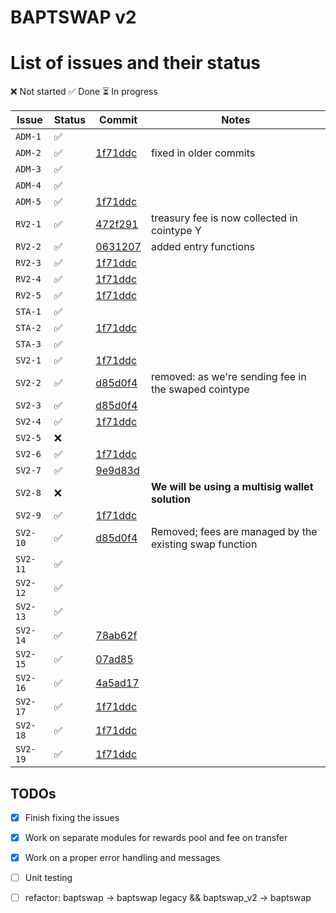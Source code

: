 # BAPTSWAP v2

# List of issues and their status

❌ Not started
✅ Done
⏳ In progress

| Issue | Status | Commit | Notes |
| ----- | ------ | ------ | ----- |
| `ADM-1` |  ✅  | | |
| `ADM-2` |  ✅  | [1f71ddc](https://github.com/BAPTSWAP/V2-core/commit/1f71ddc4ae6037a90e6a1aa590748f50479f4e7b) | fixed in older commits |
| `ADM-3` |  ✅  | | |
| `ADM-4` |  ✅  | | |
| `ADM-5` |  ✅  | [1f71ddc](https://github.com/BAPTSWAP/V2-core/commit/1f71ddc4ae6037a90e6a1aa590748f50479f4e7b) | |
| `RV2-1` |  ✅  | [472f291](https://github.com/BAPTSWAP/V2-core/commit/472f291792f0cbefe5cae3e6de37d09b133b5351) | treasury fee is now collected in cointype Y |
| `RV2-2` |  ✅  | [0631207](https://github.com/BAPTSWAP/V2-core/commit/06312071a837c169f98b33d2f5f5e82f6753c075) | added entry functions |    
| `RV2-3` |  ✅  | [1f71ddc](https://github.com/BAPTSWAP/V2-core/commit/1f71ddc4ae6037a90e6a1aa590748f50479f4e7b) | |
| `RV2-4` |  ✅  | [1f71ddc](https://github.com/BAPTSWAP/V2-core/commit/1f71ddc4ae6037a90e6a1aa590748f50479f4e7b) | |
| `RV2-5` |  ✅  | [1f71ddc](https://github.com/BAPTSWAP/V2-core/commit/1f71ddc4ae6037a90e6a1aa590748f50479f4e7b) | |
| `STA-1` |  ✅  |  | |
| `STA-2` |  ✅  | [1f71ddc](https://github.com/BAPTSWAP/V2-core/commit/1f71ddc4ae6037a90e6a1aa590748f50479f4e7b) | |
| `STA-3` |  ✅  |  | |
| `SV2-1` |  ✅  | [1f71ddc](https://github.com/BAPTSWAP/V2-core/commit/1f71ddc4ae6037a90e6a1aa590748f50479f4e7b) | |
| `SV2-2` |  ✅  | [d85d0f4](https://github.com/BAPTSWAP/V2-core/commit/d85d0f437f0d6bf92e63f805b91cb314547419ff) | removed: as we're sending fee in the swaped cointype |
| `SV2-3` |  ✅  | [d85d0f4](https://github.com/BAPTSWAP/V2-core/commit/d85d0f437f0d6bf92e63f805b91cb314547419ff) |
| `SV2-4` |  ✅  | [1f71ddc](https://github.com/BAPTSWAP/V2-core/commit/1f71ddc4ae6037a90e6a1aa590748f50479f4e7b) |
| `SV2-5` |  ❌  | | |
| `SV2-6` |  ✅  | [1f71ddc](https://github.com/BAPTSWAP/V2-core/commit/1f71ddc4ae6037a90e6a1aa590748f50479f4e7b) |
| `SV2-7` |  ✅  | [9e9d83d](https://github.com/BAPTSWAP/V2-core/commit/9e9d83dd8bdd0989f1a44b1da18b2e0b9b461771) |
| `SV2-8` |  ❌  |  | **We will be using a multisig wallet solution**
| `SV2-9` |  ✅  | [1f71ddc](https://github.com/BAPTSWAP/V2-core/commit/1f71ddc4ae6037a90e6a1aa590748f50479f4e7b) |   
| `SV2-10` |  ✅  | [d85d0f4](https://github.com/BAPTSWAP/V2-core/commit/d85d0f437f0d6bf92e63f805b91cb314547419ff) | Removed; fees are managed by the existing swap function |✅
| `SV2-11` |  ✅  |  |  |
| `SV2-12` |  ✅  |  |  |
| `SV2-13` |  ✅  |  |  |
| `SV2-14` |  ✅  | [78ab62f](https://github.com/BAPTSWAP/V2-core/commit/78ab62ffa4eed8454cc62b21dcdc734738b9f242) | |
| `SV2-15` |  ✅  | [07ad85](https://github.com/BAPTSWAP/V2-core/commit/07ad85eb5436c62c3f90cf36753c637b49834fec) | |
| `SV2-16` |  ✅  | [4a5ad17](https://github.com/BAPTSWAP/V2-core/commit/4a5ad17da827ca665cc4c0719a9efed72cf833a5) | |
| `SV2-17` |  ✅  | [1f71ddc](https://github.com/BAPTSWAP/V2-core/commit/1f71ddc4ae6037a90e6a1aa590748f50479f4e7b) | |
| `SV2-18` |  ✅  | [1f71ddc](https://github.com/BAPTSWAP/V2-core/commit/1f71ddc4ae6037a90e6a1aa590748f50479f4e7b) |  |
| `SV2-19` |  ✅  | [1f71ddc](https://github.com/BAPTSWAP/V2-core/commit/1f71ddc4ae6037a90e6a1aa590748f50479f4e7b) |  |


## TODOs

- [x] Finish fixing the issues
- [x] Work on separate modules for rewards pool and fee on transfer
- [x] Work on a proper error handling and messages
- [ ] Unit testing
- [ ] refactor: baptswap -> baptswap legacy && baptswap_v2 -> baptswap

